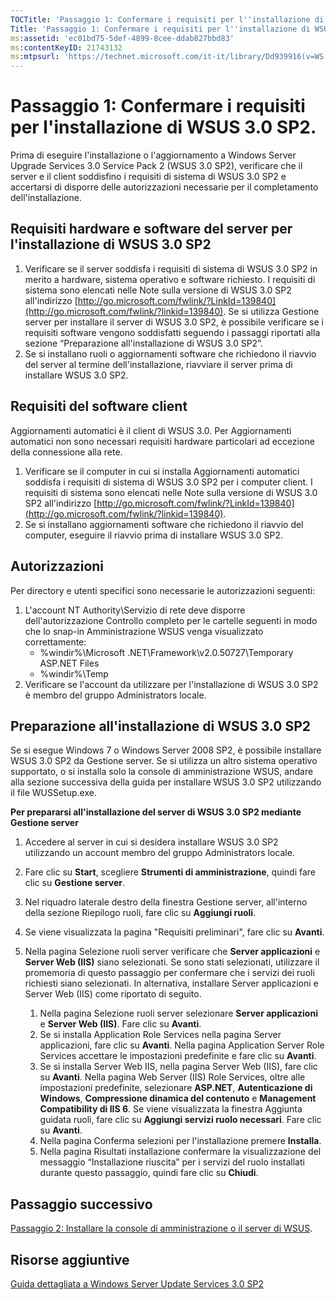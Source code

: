 ```yaml
---
TOCTitle: 'Passaggio 1: Confermare i requisiti per l''installazione di WSUS 3.0 SP2.'
Title: 'Passaggio 1: Confermare i requisiti per l''installazione di WSUS 3.0 SP2.'
ms:assetid: 'ec01bd75-5def-4899-8cee-ddab827bbd83'
ms:contentKeyID: 21743132
ms:mtpsurl: 'https://technet.microsoft.com/it-it/library/Dd939916(v=WS.10)'
---
```


Passaggio 1: Confermare i requisiti per l'installazione di WSUS 3.0 SP2.
========================================================================

Prima di eseguire l'installazione o l'aggiornamento a Windows Server Upgrade Services 3.0 Service Pack 2 (WSUS 3.0 SP2), verificare che il server e il client soddisfino i requisiti di sistema di WSUS 3.0 SP2 e accertarsi di disporre delle autorizzazioni necessarie per il completamento dell'installazione.

Requisiti hardware e software del server per l'installazione di WSUS 3.0 SP2
----------------------------------------------------------------------------

1.  Verificare se il server soddisfa i requisiti di sistema di WSUS 3.0 SP2 in merito a hardware, sistema operativo e software richiesto. I requisiti di sistema sono elencati nelle Note sulla versione di WSUS 3.0 SP2 all'indirizzo [http://go.microsoft.com/fwlink/?LinkId=139840](http://go.microsoft.com/fwlink/?linkid=139840). Se si utilizza Gestione server per installare il server di WSUS 3.0 SP2, è possibile verificare se i requisiti software vengono soddisfatti seguendo i passaggi riportati alla sezione “Preparazione all'installazione di WSUS 3.0 SP2”.
2.  Se si installano ruoli o aggiornamenti software che richiedono il riavvio del server al termine dell'installazione, riavviare il server prima di installare WSUS 3.0 SP2.

Requisiti del software client
-----------------------------

Aggiornamenti automatici è il client di WSUS 3.0. Per Aggiornamenti automatici non sono necessari requisiti hardware particolari ad eccezione della connessione alla rete.

1.  Verificare se il computer in cui si installa Aggiornamenti automatici soddisfa i requisiti di sistema di WSUS 3.0 SP2 per i computer client. I requisiti di sistema sono elencati nelle Note sulla versione di WSUS 3.0 SP2 all'indirizzo [http://go.microsoft.com/fwlink/?LinkId=139840](http://go.microsoft.com/fwlink/?linkid=139840).
2.  Se si installano aggiornamenti software che richiedono il riavvio del computer, eseguire il riavvio prima di installare WSUS 3.0 SP2.

Autorizzazioni
--------------

Per directory e utenti specifici sono necessarie le autorizzazioni seguenti:

1.  L'account NT Authority\\Servizio di rete deve disporre dell'autorizzazione Controllo completo per le cartelle seguenti in modo che lo snap-in Amministrazione WSUS venga visualizzato correttamente:
    -   %windir%\\Microsoft .NET\\Framework\\v2.0.50727\\Temporary ASP.NET Files
    -   %windir%\\Temp
2.  Verificare se l'account da utilizzare per l'installazione di WSUS 3.0 SP2 è membro del gruppo Administrators locale.

Preparazione all'installazione di WSUS 3.0 SP2
----------------------------------------------

Se si esegue Windows 7 o Windows Server 2008 SP2, è possibile installare WSUS 3.0 SP2 da Gestione server. Se si utilizza un altro sistema operativo supportato, o si installa solo la console di amministrazione WSUS, andare alla sezione successiva della guida per installare WSUS 3.0 SP2 utilizzando il file WUSSetup.exe.

**Per prepararsi all'installazione del server di WSUS 3.0 SP2 mediante Gestione server**
1.  Accedere al server in cui si desidera installare WSUS 3.0 SP2 utilizzando un account membro del gruppo Administrators locale.

2.  Fare clic su **Start**, scegliere **Strumenti di amministrazione**, quindi fare clic su **Gestione server**.

3.  Nel riquadro laterale destro della finestra Gestione server, all'interno della sezione Riepilogo ruoli, fare clic su **Aggiungi ruoli**.

4.  Se viene visualizzata la pagina "Requisiti preliminari", fare clic su **Avanti**.

5.  Nella pagina Selezione ruoli server verificare che **Server applicazioni** e **Server Web (IIS)** siano selezionati. Se sono stati selezionati, utilizzare il promemoria di questo passaggio per confermare che i servizi dei ruoli richiesti siano selezionati. In alternativa, installare Server applicazioni e Server Web (IIS) come riportato di seguito.

    1.  Nella pagina Selezione ruoli server selezionare **Server applicazioni** e **Server Web (IIS)**. Fare clic su **Avanti**.
    2.  Se si installa Application Role Services nella pagina Server applicazioni, fare clic su **Avanti**. Nella pagina Application Server Role Services accettare le impostazioni predefinite e fare clic su **Avanti**.
    3.  Se si installa Server Web IIS, nella pagina Server Web (IIS), fare clic su **Avanti**. Nella pagina Web Server (IIS) Role Services, oltre alle impostazioni predefinite, selezionare **ASP.NET**, **Autenticazione di Windows**, **Compressione dinamica del contenuto** e **Management Compatibility di IIS 6**. Se viene visualizzata la finestra Aggiunta guidata ruoli, fare clic su **Aggiungi servizi ruolo necessari**. Fare clic su **Avanti**.
    4.  Nella pagina Conferma selezioni per l'installazione premere **Installa**.
    5.  Nella pagina Risultati installazione confermare la visualizzazione del messaggio “Installazione riuscita” per i servizi del ruolo installati durante questo passaggio, quindi fare clic su **Chiudi**.

Passaggio successivo
--------------------

[Passaggio 2: Installare la console di amministrazione o il server di WSUS](https://technet.microsoft.com/6db6fcb0-c55d-43b9-9b07-4040c6267759).

Risorse aggiuntive
------------------

[Guida dettagliata a Windows Server Update Services 3.0 SP2](https://technet.microsoft.com/4b504edc-93b3-45b0-a7e8-d0107f1a4442)

